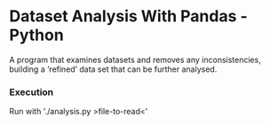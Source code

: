 # Dataset Analysis With Pandas - Python
A program that examines datasets and removes any inconsistencies, building a ‘refined’ data set that can be further analysed.

### Execution
Run with './analysis.py >file-to-read<'
